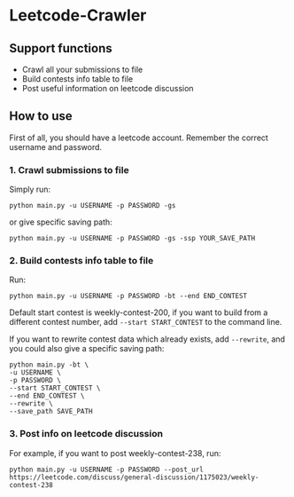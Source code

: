 # Leetcode-Crawler


## Support functions

- Crawl all your submissions to file
- Build contests info table to file
- Post useful information on leetcode discussion 

## How to use

First of all, you should have a leetcode account. Remember the correct username and password.

### 1. Crawl submissions to file

Simply run:

```shell
python main.py -u USERNAME -p PASSWORD -gs
```

or give specific saving path:

```shell
python main.py -u USERNAME -p PASSWORD -gs -ssp YOUR_SAVE_PATH
```

### 2. Build contests info table to file

Run:

```shell
python main.py -u USERNAME -p PASSWORD -bt --end END_CONTEST
```

Default start contest is weekly-contest-200, if you want to build from a different contest number, add `--start START_CONTEST` to the command line.

If you want to rewrite contest data which already exists, add `--rewrite`, and you could also give a specific saving path:

```shell
python main.py -bt \
-u USERNAME \
-p PASSWORD \
--start START_CONTEST \
--end END_CONTEST \
--rewrite \
--save_path SAVE_PATH
```

### 3. Post info on leetcode discussion

For example, if you want to post weekly-contest-238, run:

```shell
python main.py -u USERNAME -p PASSWORD --post_url https://leetcode.com/discuss/general-discussion/1175023/weekly-contest-238
```
